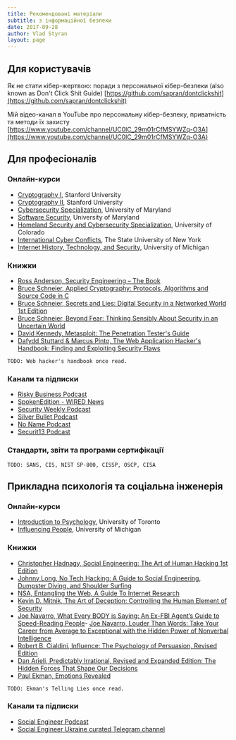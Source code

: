 ```yaml
---
title: Рекомендовані матеріали
subtitle: з інформаційної безпеки
date: 2017-09-28
author: Vlad Styran
layout: page
---
```


## Для користувачів

Як не стати кібер-жертвою: поради з персональної кібер-безпеки (also known as Don't Click Shit Guide) [https://github.com/sapran/dontclickshit](https://github.com/sapran/dontclickshit)

Мій відео-канал в YouTube про персональну кібер-безпеку, приватність та методи їх захисту
[https://www.youtube.com/channel/UC0lC_29m01rCfMSYWZq-O3A](https://www.youtube.com/channel/UC0lC_29m01rCfMSYWZq-O3A)

## Для професіоналів

### Онлайн-курси

- [Cryptography I](https://www.coursera.org/learn/crypto), Stanford University
- [Cryptography II](https://www.coursera.org/learn/crypto2), Stanford University
- [Cybersecurity Specialization](https://www.coursera.org/specializations/cyber-security), University of Maryland
- [Software Security](https://www.coursera.org/learn/software-security), University of Maryland
- [Homeland Security and Cybersecurity Specialization](https://www.coursera.org/specializations/homeland-security-cybersecurity), University of Colorado
- [International Cyber Conflicts](https://www.coursera.org/learn/cyber-conflicts), The State University of New York
- [Internet History, Technology, and Security](https://www.coursera.org/learn/internet-history), University of Michigan

### Книжки

- [Ross Anderson, Security Engineering – The Book](http://www.cl.cam.ac.uk/~rja14/book.html)
- [Bruce Schneier, Applied Cryptography: Protocols, Algorithms and Source Code in C](https://www.amazon.com/Applied-Cryptography-Protocols-Algorithms-Source/dp/1119096723/)
- [Bruce Schneier, Secrets and Lies: Digital Security in a Networked World 1st Edition](https://www.amazon.com/gp/product/0471453803/ref=oh_aui_detailpage_o00_s00?ie=UTF8&psc=1)
- [Bruce Schneier, Beyond Fear: Thinking Sensibly About Security in an Uncertain World](https://www.amazon.com/gp/product/0387026207/ref=oh_aui_detailpage_o00_s01?ie=UTF8&psc=1)
- [David Kennedy, Metasploit: The Penetration Tester's Guide](https://www.amazon.com/Metasploit-Penetration-Testers-David-Kennedy/dp/159327288X)
- [Dafydd Stuttard & Marcus Pinto, The Web Application Hacker's Handbook: Finding and Exploiting Security Flaws](http://mdsec.net/wahh/)

```TODO: Web hacker's handbook once read.```

### Канали та підписки

- [Risky Business Podcast](https://risky.biz)
- [SpokenEdition - WIRED News](http://www.spokenedition.com/wired/news/)
- [Security Weekly Podcast](https://securityweekly.com)
- [Silver Bullet Podcast](https://www.synopsys.com/software-integrity/resources/podcasts.html)
- [No Name Podcast](http://nonamepodcast.podbean.com)
- [Securit13 Podcast](http://securit13.libsyn.com)

### Стандарти, звіти та програми сертифікації

```TODO: SANS, CIS, NIST SP-800, CISSP, OSCP, CISA```

## Прикладна психологія та соціальна інженерія

### Онлайн-курси

- [Introduction to Psychology](https://www.coursera.org/learn/introduction-psych), University of Toronto
- [Influencing People](https://www.coursera.org/learn/influencing-people), University of Michigan

### Книжки

- [Christopher Hadnagy, Social Engineering: The Art of Human Hacking 1st Edition](https://www.amazon.com/Social-Engineering-The-Human-Hacking/dp/0470639539)
- [Johnny Long, No Tech Hacking: A Guide to Social Engineering, Dumpster Diving, and Shoulder Surfing](https://www.amazon.com/No-Tech-Hacking-Engineering-Dumpster/dp/1597492159)
- [NSA, Entangling the Web, A Guide To Internet Research](https://www.muckrock.com/foi/united-states-of-america-10/untangling-the-web-a-guide-to-internet-research-4903/)
- [Kevin D. Mitnik, The Art of Deception: Controlling the Human Element of Security](https://www.amazon.com/Art-Deception-Controlling-Element-Security/dp/076454280X)
- [Joe Navarro, What Every BODY is Saying: An Ex-FBI Agent’s Guide to Speed-Reading People](https://www.amazon.com/What-Every-BODY-Saying-Speed-Reading/dp/0061438294)- [Joe Navarro, Louder Than Words: Take Your Career from Average to Exceptional with the Hidden Power of Nonverbal Intelligence](https://www.amazon.com/gp/product/0061771392/ref=oh_aui_detailpage_o00_s00?ie=UTF8&psc=1)
- [Robert B. Cialdini, Influence: The Psychology of Persuasion, Revised Edition](https://www.amazon.com/Influence-Psychology-Persuasion-Robert-Cialdini/dp/006124189X)
- [Dan Arieli, Predictably Irrational, Revised and Expanded Edition: The Hidden Forces That Shape Our Decisions](https://www.amazon.com/Predictably-Irrational-Revised-Expanded-Decisions/dp/0061353248)
- [Paul Ekman, Emotions Revealed](https://www.amazon.com/Emotions-Revealed-Second-Edition-Communication/dp/0805083391)

```TODO: Ekman's Telling Lies once read.```

### Канали та підписки

- [Social Engineer Podcast](https://www.social-engineer.org/category/podcast/)
- [Social Engineer Ukraine curated Telegram channel](https://telegram.me/socicalengineerua)
